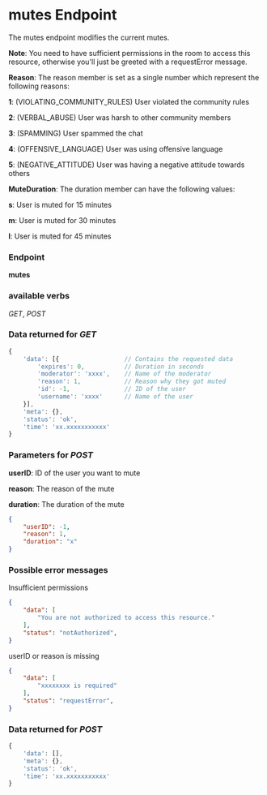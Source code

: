 # mutes Endpoint

The mutes endpoint modifies the current mutes.

**Note**: You need to have sufficient permissions in the room to access this resource, otherwise you'll just be greeted
with a requestError message.

**Reason**: The reason member is set as a single number which represent the following reasons:

**1**: (VIOLATING_COMMUNITY_RULES) User violated the community rules

**2**: (VERBAL_ABUSE) User was harsh to other community members

**3**: (SPAMMING) User spammed the chat

**4**: (OFFENSIVE_LANGUAGE) User was using offensive language

**5**: (NEGATIVE_ATTITUDE) User was having a negative attitude towards others

**MuteDuration**: The duration member can have the following values:

**s**: User is muted for 15 minutes

**m**: User is muted for 30 minutes

**l**: User is muted for 45 minutes

### Endpoint

**mutes**

### available verbs

_GET_, _POST_

### Data returned for _GET_

```js
{
    'data': [{                  // Contains the requested data
        'expires': 0,           // Duration in seconds
        'moderator': 'xxxx',    // Name of the moderator
        'reason': 1,            // Reason why they got muted
        'id': -1,               // ID of the user
        'username': 'xxxx'      // Name of the user
    }],
    'meta': {},
    'status': 'ok',
    'time': 'xx.xxxxxxxxxxx'
}
```

### Parameters for _POST_

**userID**: ID of the user you want to mute

**reason**: The reason of the mute

**duration**: The duration of the mute

```json
{
    "userID": -1,
    "reason": 1,
    "duration": "x"
}
```

### Possible error messages

Insufficient permissions
```json
{
    "data": [
        "You are not authorized to access this resource."
    ],
    "status": "notAuthorized",
}
```

userID or reason is missing
```json
{
    "data": [
        "xxxxxxxx is required"
    ],
    "status": "requestError",
}
```

### Data returned for _POST_

```js
{
    'data': [],
    'meta': {},
    'status': 'ok',
    'time': 'xx.xxxxxxxxxxx'
}
```